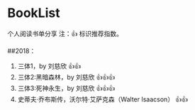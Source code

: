 # BookList
个人阅读书单分享
注：:+1: 标识推荐指数。

##2018：

1. 三体1，by 刘慈欣     :+1::+1:
1. 三体2:黑暗森林，by 刘慈欣 :+1::+1::+1:
1. 三体3:死神永生，by 刘慈欣 :+1::+1::+1:
1. 史蒂夫·乔布斯传，沃尔特·艾萨克森（Walter Isaacson） :+1::+1:
